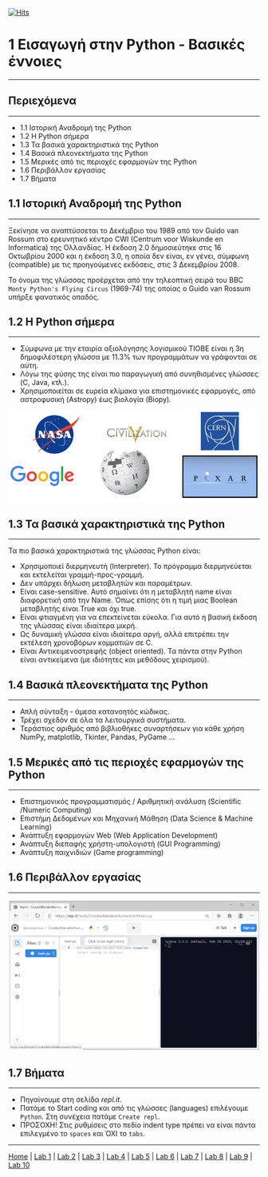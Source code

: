 [![Hits](https://hits.seeyoufarm.com/api/count/incr/badge.svg?url=https%3A%2F%2Fgithub.com%2FEffie375%2FTPTE_PLR&count_bg=%2379C83D&title_bg=%23555555&icon=&icon_color=%23E7E7E7&title=hits&edge_flat=false)](https://hits.seeyoufarm.com)

# 1 Εισαγωγή στην Python - Βασικές έννοιες

---

## Περιεχόμενα

---

- 1.1 Ιστορική Αναδρομή της Python
- 1.2 Η Python σήμερα
- 1.3 Τα βασικά χαρακτηριστικά της Python
- 1.4 Βασικά πλεονεκτήματα της Python
- 1.5 Μερικές από τις περιοχές εφαρμογών της Python
- 1.6 Περιβάλλον εργασίας
- 1.7 Βήματα

## 1.1 Ιστορική Αναδρομή της Python

---

Ξεκίνησε να αναπτύσσεται το Δεκέμβριο του 1989 από τον Guido van Rossum στο ερευνητικό κέντρο CWI (Centrum voor Wiskunde en Informatica) της Ολλανδίας. Η έκδοση 2.0 δημοσιεύτηκε στις 16 Οκτωβρίου 2000 και η έκδοση 3.0, η οποία δεν είναι, εν γένει, σύμφωνη (compatible) με τις προηγούμενες εκδόσεις, στις 3 Δεκεμβρίου 2008.

Το όνομα της γλώσσας προέρχεται από την τηλεοπτική σειρά του BBC `Monty Python's Flying Circus` (1969-74) της οποίας ο Guido van Rossum υπήρξε φανατικός οπαδός.

## 1.2 Η Python σήμερα

---

- Σύμφωνα με την εταιρία αξιολόγησης λογισμικού TIOBE είναι η 3η δημοφιλέστερη γλώσσα με 11.3% των προγραμμάτων να γράφονται σε αύτη.
- Λόγω της φύσης της είναι πιο παραγωγική από συνηθισμένες γλώσσες (C, Java, κτλ.).
- Χρησιμοποιείται σε ευρεία κλίμακα για επιστημονικές εφαρμογές, από αστροφυσική (Astropy) έως βιολογία (Biopy).

![Python](../images/Python.PNG)

## 1.3 Τα βασικά χαρακτηριστικά της Python

---

Τα πιο βασικά χαρακτηριστικά της γλώσσας Python είναι:

- Χρησιμοποιεί διερμηνευτή (Interpreter). Το πρόγραμμα διερμηνεύεται και εκτελείται γραμμή-προς-γραμμή.
- Δεν υπάρχει δήλωση μεταβλητών και παραμέτρων.
- Είναι case-sensitive. Αυτό σημαίνει ότι η μεταβλητή name είναι διαφορετική από την Name. Όπως επίσης ότι η τιμή μιας Boolean μεταβλητής είναι True και όχι true.
- Είναι φτιαγμένη για να επεκτείνεται εύκολα. Για αυτό η βασική έκδοση της γλώσσας είναι ιδιαίτερα μικρή.
- Ως δυναμική γλώσσα είναι ιδιαίτερα αργή, αλλά επιτρέπει την εκτέλεση χρονοβόρων κομματιών σε C.
- Είναι Αντικειμενοστρεφής (object oriented). Τα πάντα στην Python είναι αντικείμενα (με ιδιότητες και μεθόδους χειρισμού).

## 1.4 Βασικά πλεονεκτήματα της Python

---

- Απλή σύνταξη - άμεσα κατανοητός κώδικας.
- Τρέχει σχεδόν σε όλα τα λειτουργικά συστήματα. 
- Τεράστιος αριθμός από βιβλιοθήκες συναρτήσεων για κάθε χρήση NumPy, matplotlib, Tkinter, Pandas, PyGame ...

## 1.5 Μερικές από τις περιοχές εφαρμογών της Python

---

- Επιστημονικός προγραμματισμός / Αριθμητική ανάλυση (Scientific /Numeric Computing)
- Επιστήμη Δεδομένων και Μηχανική Μάθηση (Data Science & Machine Learning)
- Ανάπτυξη εφαρμογών Web (Web Application Development)
- Ανάπτυξη διεπαφής χρήστη-υπολογιστή (GUI Programming)
- Ανάπτυξη παιχνιδιών (Game programming)

## 1.6 Περιβάλλον εργασίας

---

![Repl.it](../images/Replit.PNG)

## 1.7 Βήματα

---

- Πηγαίνουμε στη σελίδα *repl.it*.
- Πατάμε το Start coding και από τις γλώσσες (languages) επιλέγουμε `Python`. Στη συνέχεια πατάμε `Create repl`.
- ΠΡΟΣΟΧΗ! Στις ρυθμίσεις στο πεδίο indent type πρέπει να είναι πάντα επιλεγμένο το `spaces` και ΌΧΙ το `tabs`.

---

[Home](../README.md) | [Lab 1](lab_01.md) | [Lab 2](lab_02.md) | [Lab 3](lab_03.md) | [Lab 4](lab_04.md) | [Lab 5](lab_05.md) | [Lab 6](lab_06.md) | [Lab 7](lab_07.md) | [Lab 8](lab_08.md) | [Lab 9](lab_09.md) | [Lab 10](lab_10.md)
